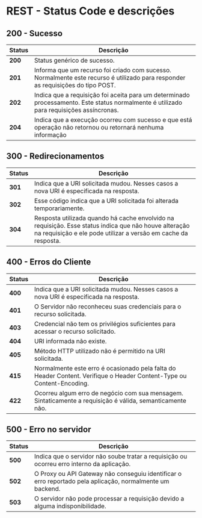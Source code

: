 # REST - Status Code e descrições

## 200 - Sucesso

| Status  | Descrição  |
|---|---|
| **200**  | Status genérico de sucesso.  |
| **201**  | Informa que um recurso foi criado com sucesso. Normalmente este recurso é utilizado para responder as requisições do tipo POST.  |
| **202**  | Indica que a requisição foi aceita para um determinado processamento. Este status normalmente é utilizado para requisições assíncronas.  |
| **204**  | Indica que a execução ocorreu com sucesso e que está operação não retornou ou retornará nenhuma informação  |

## 300 - Redirecionamentos

| Status  | Descrição  |
|---|---|
| **301**  | Indica que a URI solicitada mudou. Nesses casos a nova URI é especificada na resposta.  |
| **302**  | Esse código indica que a URI solicitada foi alterada temporariamente.  |
| **304**  | Resposta utilizada quando há cache envolvido na requisição. Esse status indica que não houve alteração na requisição e ele pode utilizar a versão em cache da resposta.  |

## 400 - Erros do Cliente

| Status  | Descrição  |
|---|---|
| **400**  | Indica que a URI solicitada mudou. Nesses casos a nova URI é especificada na resposta.  |
| **401**  | O Servidor não reconheceu suas credenciais para o recurso solicitada.  |
| **403**  | Credencial não tem os privilégios suficientes para acessar o recurso solicitado.  |
| **404**  | URI informada não existe.  |
| **405**  | Método HTTP utilizado não é permitido na URI solicitada.  |
| **415**  | Normalmente este erro é ocasionado pela falta do Header Content. Verifique o Header Content-Type ou Content-Encoding.  |
| **422**  | Ocorreu algum erro de negócio com sua mensagem. Sintaticamente a requisição é válida, semanticamente não.  |

## 500 - Erro no servidor

| Status  | Descrição  |
|---|---|
| **500**  | Indica que o servidor não soube tratar a requisição ou ocorreu erro interno da aplicação.  |
| **502**  | O Proxy ou API Gateway não conseguiu identificar o erro reportado pela aplicação, normalmente um backend.  |
| **503**  | O servidor não pode processar a requisição devido a alguma indisponibilidade.  |


